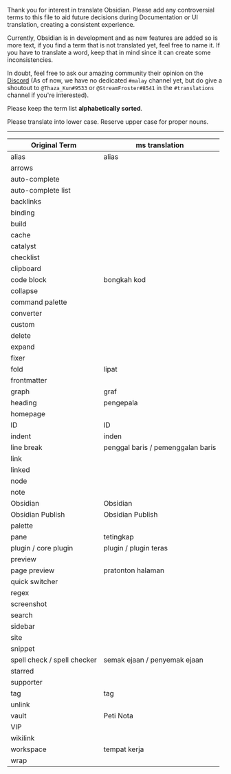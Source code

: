 Thank you for interest in translate Obsidian. Please add any controversial terms to this file to aid future decisions during Documentation or UI translation,  creating a consistent experience.

Currently, Obsidian is in development and as new features are added so is more text, if you find a term that is not translated yet, feel free to name it. If you have to translate a word, keep that in mind since it can create some inconsistencies.

In doubt, feel free to ask our amazing community their opinion on the [Discord](https://discord.gg/csPS9ba2ZY) (As of now, we have no dedicated `#malay` channel yet, but do give a shoutout to `@Thaza_Kun#9533` or `@StreamFroster#8541` in the `#translations` channel if you're interested). 

Please keep the term list **alphabetically sorted**.

Please translate into lower case. Reserve upper case for proper nouns.

---

|Original Term| ms translation|
|-|-|
| alias | alias |
| arrows | |
| auto-complete | |
| auto-complete list | |
| backlinks | |
| binding | |
| build | |
| cache | |
| catalyst | |
| checklist | |
| clipboard | |
| code block | bongkah kod |
| collapse | |
| command palette | |
| converter | |
| custom | |
| delete | |
| expand | |
| fixer | |
| fold | lipat |
| frontmatter | |
| graph | graf |
| heading | pengepala |
| homepage | |
| ID | ID |
| indent | inden |
| line break | penggal baris / pemenggalan baris |
| link | |
| linked | |
| node | |
| note | |
| Obsidian | Obsidian |
| Obsidian Publish | Obsidian Publish |
| palette | |
| pane | tetingkap |
| plugin / core plugin| plugin / plugin teras |
| preview | |
| page preview | pratonton halaman |
| quick switcher | |
| regex | |
| screenshot | |
| search | |
| sidebar | |
| site | |
| snippet | |
| spell check / spell checker | semak ejaan / penyemak ejaan |
| starred | |
| supporter | |
| tag | tag |
| unlink | |
| vault | Peti Nota |
| VIP | |
| wikilink | |
| workspace | tempat kerja |
| wrap | |
